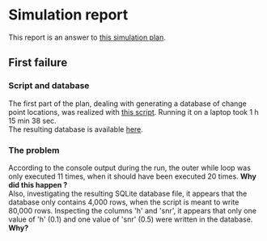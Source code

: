 # Simulation report

This report is an answer to [this simulation plan](https://github.com/aernesto/dots-reversal-ideal-obs/blob/abda640a9de98ea32031344dc8a07ef55848933d/simgoals/cross_over.txt).  

## First failure
### Script and database
The first part of the plan, dealing with generating a database of change point locations, was realized with [this script](https://github.com/aernesto/dots-reversal-ideal-obs/blob/abda640a9de98ea32031344dc8a07ef55848933d/simscripts/gen_trials.py). Running it on a laptop took 1 h 15 min 38 sec.   
The resulting database is available [here](https://www.dropbox.com/s/k444qi8ws9qaln3/true_1.db?dl=0).

### The problem
According to the console output during the run, the outer while loop was only executed 11 times, when it should have been executed 20 times. **Why did this happen ?**  
Also, investigating the resulting SQLite database file, it appears that the database only contains 4,000 rows, when the script is meant to write 80,000 rows. Inspecting the columns 'h' and 'snr', it appears that only one value of 'h' (0.1) and one value of 'snr' (0.5) were written in the database. **Why?**
